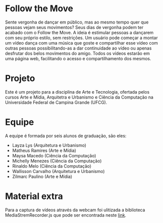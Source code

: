 # Follow the Move

<p>Sente vergonha de dançar em público, mas ao mesmo tempo quer que pessoas vejam seus movimentos? Seus dias de vergonha podem ter acabado com o Follow the Move. A ideia é estimular pessoas a dançarem com seu próprio estilo, sem restrições. Um usuário pode começar a montar um vídeo dança com uma música que goste e compartilhar esse vídeo com outras pessoas possibilitando-as a dar continuidade ao vídeo ou apenas desfrutar dos belos movimentos do amigo. Todos os vídeos estarão em uma página web, facilitando o acesso e compartilhamento dos mesmos.</p>

# Projeto

<p>Este é um projeto para a disciplina de Arte e Tecnologia, ofertada pelos cursos Arte e Mídia, Arquitetra e Urbanismo e Ciência da Computação na Universidade Federal de Campina Grande (UFCG).</p>

# Equipe

<p>A equipe é formada por seis alunos de graduação, são eles:</p>

* Layza Lys (Arquitetura e Urbanismo)
* Matheus Ramires (Arte e Mídia)
* Maysa Macedo (Ciência da Computação)
* Michelly Menezes (Ciência da Computação)
* Rinaldo Melo (Ciência da Computação)
* Wallisson Carvalho (Arquitetura e Urbanismo)
* Zilmarc Paulino (Arte e Mídia)

# Material extra

<p>Para a captura de vídeos através da webcam foi ulitizada a biblioteca MediaStremRecorder.js que pode ser encontrada neste <a href="https://github.com/streamproc/MediaStreamRecorder">link</a>.